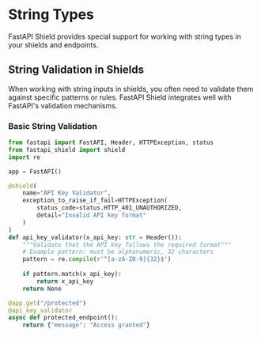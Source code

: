 # String Types

FastAPI Shield provides special support for working with string types in your shields and endpoints.

## String Validation in Shields

When working with string inputs in shields, you often need to validate them against specific patterns or rules. FastAPI Shield integrates well with FastAPI's validation mechanisms.

### Basic String Validation

```python
from fastapi import FastAPI, Header, HTTPException, status
from fastapi_shield import shield
import re

app = FastAPI()

@shield(
    name="API Key Validator",
    exception_to_raise_if_fail=HTTPException(
        status_code=status.HTTP_401_UNAUTHORIZED,
        detail="Invalid API key format"
    )
)
def api_key_validator(x_api_key: str = Header()):
    """Validate that the API key follows the required format"""
    # Example pattern: must be alphanumeric, 32 characters
    pattern = re.compile(r'^[a-zA-Z0-9]{32}$')
    
    if pattern.match(x_api_key):
        return x_api_key
    return None

@app.get("/protected")
@api_key_validator
async def protected_endpoint():
    return {"message": "Access granted"}
```

## Working with String Types

Python's typing system allows you to create more specific string types using `NewType` from the `typing` module. FastAPI Shield works well with these custom string types.

### Creating Custom String Types

```python
from typing import NewType
from fastapi import FastAPI, Header
from fastapi_shield import shield
import re

# Define custom string types
ApiKey = NewType("ApiKey", str)
BearerToken = NewType("BearerToken", str)
EmailAddress = NewType("EmailAddress", str)

# Validation functions
def is_valid_api_key(value: str) -> bool:
    return bool(re.match(r'^[a-zA-Z0-9]{32}$', value))

def is_valid_bearer_token(value: str) -> bool:
    # JWT typically starts with "eyJ" after removing "Bearer "
    if value.startswith("Bearer "):
        token = value[7:]
        return token.startswith("eyJ") and "." in token
    return False

def is_valid_email(value: str) -> bool:
    return bool(re.match(r'^[a-zA-Z0-9._%+-]+@[a-zA-Z0-9.-]+\.[a-zA-Z]{2,}$', value))

# Shield factories for each type
def api_key_shield():
    @shield(name="API Key Shield")
    def validator(x_api_key: str = Header()):
        if is_valid_api_key(x_api_key):
            return ApiKey(x_api_key)
        return None
    return validator

def bearer_token_shield():
    @shield(name="Bearer Token Shield")
    def validator(authorization: str = Header()):
        if is_valid_bearer_token(authorization):
            return BearerToken(authorization)
        return None
    return validator

def email_shield():
    @shield(name="Email Shield") 
    def validator(email: str = Header()):
        if is_valid_email(email):
            return EmailAddress(email)
        return None
    return validator

app = FastAPI()

@app.get("/api-key-protected")
@api_key_shield()
async def api_key_endpoint():
    return {"message": "API key validated"}

@app.get("/jwt-protected")
@bearer_token_shield()
async def jwt_endpoint():
    return {"message": "Bearer token validated"}

@app.get("/email-protected")
@email_shield()
async def email_endpoint():
    return {"message": "Email validated"}
```

## Using Pydantic for String Validation

Pydantic provides powerful validation capabilities for strings that can be used with FastAPI Shield:

```python
from fastapi import FastAPI, Depends
from fastapi_shield import shield, ShieldedDepends
from pydantic import BaseModel, EmailStr, constr, HttpUrl

app = FastAPI()

class UserInput(BaseModel):
    username: constr(min_length=3, max_length=20, pattern=r'^[a-zA-Z0-9_]+$')
    email: EmailStr
    website: HttpUrl
    bio: constr(max_length=200)

@shield(name="User Input Validator")
def validate_user_input(user: UserInput = Depends()):
    """Shield that validates user input using Pydantic"""
    # If we get here, Pydantic has already validated the input
    # We could perform additional checks if needed
    return user

@app.post("/users")
@validate_user_input
async def create_user(validated_user: UserInput = ShieldedDepends(validate_user_input)):
    return {
        "message": "User created successfully",
        "user": validated_user.dict()
    }
```

## String Transformation

Shields can also transform string inputs before they reach your endpoint:

```python
from fastapi import FastAPI, Form, HTTPException, status
from fastapi_shield import shield, ShieldedDepends
import html

app = FastAPI()

@shield(name="HTML Sanitizer")
def sanitize_html_input(content: str = Form()):
    """Shield that sanitizes HTML content to prevent XSS attacks"""
    if not content:
        return None
    
    # Escape HTML special characters
    sanitized = html.escape(content)
    
    # Return both original and sanitized content
    return {
        "original": content,
        "sanitized": sanitized
    }

@app.post("/comments")
@sanitize_html_input
async def create_comment(sanitized_data: dict = ShieldedDepends(sanitize_html_input)):
    # Use the sanitized content
    return {
        "message": "Comment created",
        "content": sanitized_data["sanitized"]
    }
```

## Custom String Validation with Regular Expressions

For more complex string validation, you can use regular expressions:

```python
from fastapi import FastAPI, Path, Query, HTTPException, status
from fastapi_shield import shield
import re

app = FastAPI()

def regex_shield(pattern: str, error_message: str):
    """Factory function to create shields that validate strings against a regex pattern"""
    compiled_pattern = re.compile(pattern)
    
    @shield(
        name=f"Regex Shield ({pattern})",
        exception_to_raise_if_fail=HTTPException(
            status_code=status.HTTP_400_BAD_REQUEST,
            detail=error_message
        )
    )
    def validator(value: str = Path(...)):
        if compiled_pattern.match(value):
            return value
        return None
        
    return validator

# Create specialized shields
username_shield = regex_shield(
    pattern=r'^[a-zA-Z0-9_]{3,20}$',
    error_message="Username must be 3-20 alphanumeric characters or underscores"
)

product_id_shield = regex_shield(
    pattern=r'^PROD-[A-Z0-9]{10}$',
    error_message="Product ID must be in format PROD-XXXXXXXXXX (10 alphanumeric characters)"
)

@app.get("/users/{username}")
@username_shield
async def get_user(username: str = Path(...)):
    return {"message": f"Valid username: {username}"}

@app.get("/products/{product_id}")
@product_id_shield
async def get_product(product_id: str = Path(...)):
    return {"message": f"Valid product ID: {product_id}"}
```

These patterns provide powerful ways to work with string types in your FastAPI Shield applications. 